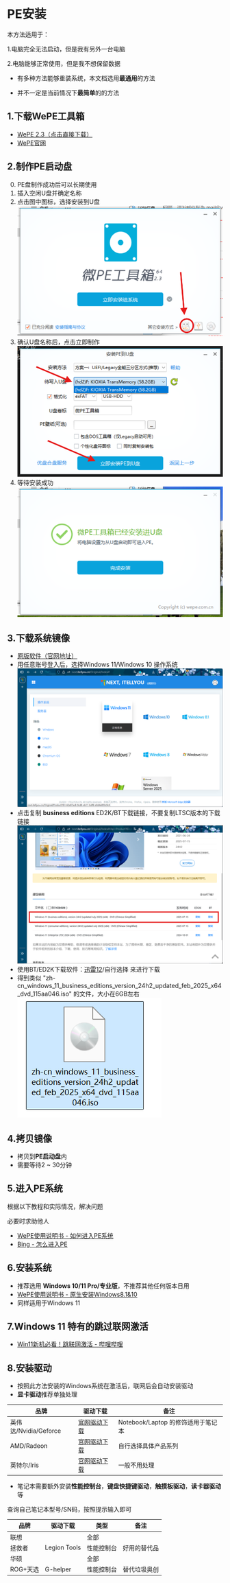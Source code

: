 # PE安装
本方法适用于：

1.电脑完全无法启动，但是我有另外一台电脑

2.电脑能够正常使用，但是我不想保留数据

- 有多种方法能够重装系统，本文档选用**最通用**的方法

- 并不一定是当前情况下**最简单**的的方法
## 1.下载WePE工具箱
- [WePE 2.3（点击直接下载）](https://mirrors.lzu.edu.cn/wepe/WePE_64_V2.3.exe)
- [WePE官网](https://www.wepe.com.cn/download.html)

## 2.制作PE启动盘
0. PE盘制作成功后可以长期使用
1. 插入空闲U盘并确定名称
2. 点击图中图标，选择安装到U盘![WePE截图1](/assets/WePE截图1.png)
3. 确认U盘名称后，点击立即制作![WePE截图2](/assets/WePE截图2.png)
4. 等待安装成功 ![WePE截图3](/assets/WePE截图3.png)

## 3.下载系统镜像
- [原版软件（官网地址）](https://next.itellyou.cn/)
- 用任意账号登入后，选择Windows 11/Windows 10 操作系统  ![原版软件截图1](/assets/原版软件截图1.png)
- 点击复制 **business editions** ED2K/BT下载链接，不要复制LTSC版本的下载链接 ![原版软件截图2](/assets/原版软件截图2.png)
- 使用BT/ED2K下载软件：[迅雷12](https://www.xunlei.com/)/自行选择 来进行下载
- 得到类似 "zh-cn_windows_11_business_editions_version_24h2_updated_feb_2025_x64_dvd_115aa046.iso" 的文件，大小在6GB左右
    ![镜像](/assets/win11镜像.png)

## 4.拷贝镜像
- 拷贝到**PE启动盘**内
- 需要等待2 ~ 30分钟

## 5.进入PE系统
根据以下教程和实际情况，解决问题

必要时求助他人
- [WePE使用说明书 - 如何进入PE系统](https://www.wepe.com.cn/ubook/bootpe.html)
- [Bing - 怎么进入PE](https://www.bing.com/search?q=%E6%80%8E%E4%B9%88%E8%BF%9B%E5%85%A5PE&form=QBLH&sp=-1&lq=0&pq=%E6%80%8E%E4%B9%88%E8%BF%9B%E5%85%A5pe)

## 6.安装系统
- 推荐选用 **Windows 10/11 Pro/专业版**，不推荐其他任何版本日用
- [WePE使用说明书 - 原生安装Windows8.1&10](https://www.wepe.com.cn/ubook/installwin810.html)
- 同样适用于Windows 11

## 7.Windows 11 特有的跳过联网激活
- [Win11新机必看！跳联网激活 - 哔哩哔哩](https://www.bilibili.com/video/BV1MegCzLEBQ)

## 8.安装驱动
- 按照此方法安装的Windows系统在激活后，联网后会自动安装驱动
- **显卡驱动**推荐单独处理

| 品牌 | 驱动下载 | 备注 |
| --- | --- | --- | 
| 英伟达/Nvidia/Geforce | [官网驱动下载](https://www.nvidia.cn/drivers/lookup/) | Notebook/Laptop 的修饰适用于笔记本 |
| AMD/Radeon | [官网驱动下载](https://www.amd.com/zh-cn/support/download/drivers.html) | 自行选择具体产品系列 | 
| 英特尔/Iris  | [官网驱动下载](https://www.intel.cn/content/www/cn/zh/download-center/home.html) | 一般不用处理 | 

- 笔记本需要额外安装**性能控制台**，**键盘快捷键驱动**，**触摸板驱动**，**读卡器驱动** 等

查询自己笔记本型号/SN码，按照提示输入即可

| 品牌 | 驱动下载 | 类型 | 备注 | 
| --- | --- | --- | --- |
| 联想 | | 全部 | | 
| 拯救者 | Legion Tools | 性能控制台 | 好用的替代品 |
| 华硕 |  | 全部 | |
| ROG+天选 | G-helper | 性能控制台 | 替代垃圾奥创 |